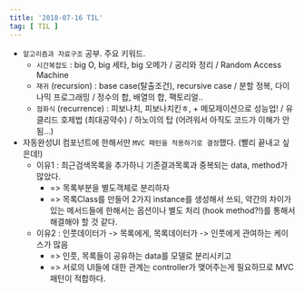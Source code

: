 ```yaml
---
title: '2018-07-16 TIL'
tag: [ TIL ]
---
```


* `알고리즘과 자료구조` 공부. 주요 키워드.
  * `시간복잡도` : big O, big 세타, big 오메가 / 공리와 정리 / Random Access Machine
  * `재귀` (recursion) : base case(탈출조건), recursive case / 분할 정복, 다이나믹 프로그래밍 / 정수의 합, 배열의 합, 팩토리얼..
  * `점화식` (recurrence) : 피보나치, 피보나치킨ㅎ, + 메모제이션으로 성능업! / 유클리드 호제법 (최대공약수) / 하노이의 탑 (어려워서 아직도 코드가 이해가 안 됨...)
* 자동완성UI 컴포넌트에 한해서만 `MVC 패턴을 적용하기로 결정`했다. (빨리 끝내고 싶은데!)
  * 이유1 : 최근검색목록을 추가하니 기존결과목록과 중복되는 data, method가 많았다.
    * => 목록부분을 별도객체로 분리하자
    * => 목록Class를 만들어 2가지 instance를 생성해서 쓰되, 약간의 차이가 있는 메서드들에 한해서는 옵션이나 별도 처리 (hook method?!)를 통해서 해결해야 할 것 같다.
  * 이유2 : 인풋데이터가 -> 목록에게, 목록데이터가 -> 인풋에게 관여하는 케이스가 많음
    * => 인풋, 목록들이 공유하는 data를 모델로 분리시키고
    * => 서로의 UI들에 대한 관계는 controller가 맺어주는게 필요하므로 MVC 패턴이 적합하다.

